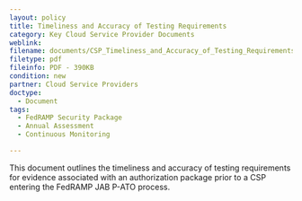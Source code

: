 ```yaml
---
layout: policy   
title: Timeliness and Accuracy of Testing Requirements
category: Key Cloud Service Provider Documents
weblink:
filename: documents/CSP_Timeliness_and_Accuracy_of_Testing_Requirements.pdf
filetype: pdf
fileinfo: PDF - 390KB
condition: new
partner: Cloud Service Providers
doctype:
  - Document
tags:
  - FedRAMP Security Package
  - Annual Assessment
  - Continuous Monitoring

---
```

This document outlines the timeliness and accuracy of testing requirements for evidence associated with an authorization package prior to a CSP entering the FedRAMP JAB P-ATO process. 
